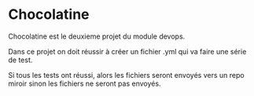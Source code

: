 # Chocolatine
Chocolatine est le deuxieme projet du module devops.

Dans ce projet on doit réussir à créer un fichier .yml qui va faire une série de test.

Si tous les tests ont réussi, alors les fichiers seront envoyés vers un repo miroir sinon les fichiers ne seront pas envoyés.
